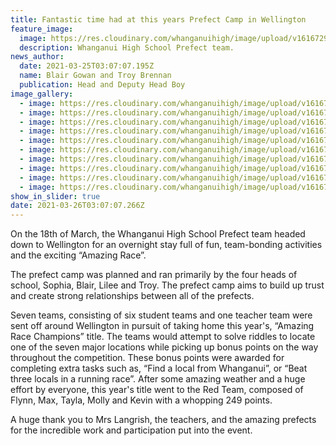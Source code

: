 ```yaml
---
title: Fantastic time had at this years Prefect Camp in Wellington
feature_image:
  image: https://res.cloudinary.com/whanganuihigh/image/upload/v1616729139/News/Prefects%20Camp%202021/prefect_camp_9.jpg
  description: Whanganui High School Prefect team.
news_author:
  date: 2021-03-25T03:07:07.195Z
  name: Blair Gowan and Troy Brennan
  publication: Head and Deputy Head Boy
image_gallery:
  - image: https://res.cloudinary.com/whanganuihigh/image/upload/v1616729134/News/Prefects%20Camp%202021/prefect_camp_5.jpg
  - image: https://res.cloudinary.com/whanganuihigh/image/upload/v1616729135/News/Prefects%20Camp%202021/thumbnail_received_4247945201899860.jpg
  - image: https://res.cloudinary.com/whanganuihigh/image/upload/v1616729136/News/Prefects%20Camp%202021/prefect_camp_7.jpg
  - image: https://res.cloudinary.com/whanganuihigh/image/upload/v1616729134/News/Prefects%20Camp%202021/prefect_camp_4.jpg
  - image: https://res.cloudinary.com/whanganuihigh/image/upload/v1616729136/News/Prefects%20Camp%202021/thumbnail_received_562578461322986.jpg
  - image: https://res.cloudinary.com/whanganuihigh/image/upload/v1616729133/News/Prefects%20Camp%202021/prefect_camp_3.jpg
  - image: https://res.cloudinary.com/whanganuihigh/image/upload/v1616729133/News/Prefects%20Camp%202021/prefect_camp_2.jpg
  - image: https://res.cloudinary.com/whanganuihigh/image/upload/v1616729133/News/Prefects%20Camp%202021/prefect_camp_1.jpg
  - image: https://res.cloudinary.com/whanganuihigh/image/upload/v1616729135/News/Prefects%20Camp%202021/prefect-camp-8.jpg
  - image: https://res.cloudinary.com/whanganuihigh/image/upload/v1616729133/News/Prefects%20Camp%202021/prefect_camp_6.jpg
show_in_slider: true
date: 2021-03-26T03:07:07.266Z
---
```

On the 18th of March, the Whanganui High School Prefect team headed down to Wellington for
an overnight stay full of fun, team-bonding activities and the exciting “Amazing Race”. 

The prefect camp was planned and ran primarily by the four heads of school, Sophia, Blair, Lilee and Troy. The prefect camp aims to build up trust and create strong relationships between all of the prefects. 

Seven teams, consisting of six student teams and one teacher team were sent off around Wellington in pursuit of taking home this year's, “Amazing Race Champions” title. The
teams would attempt to solve riddles to locate one of the seven major locations while picking up bonus points on the way throughout the competition. These bonus points were awarded for
completing extra tasks such as, “Find a local from Whanganui”, or “Beat three locals in a
running race”. After some amazing weather and a huge effort by everyone, this year's title went
to the Red Team, composed of Flynn, Max, Tayla, Molly and Kevin with a whopping 249 points.

A huge thank you to Mrs Langrish, the teachers, and the amazing prefects for the incredible
work and participation put into the event.